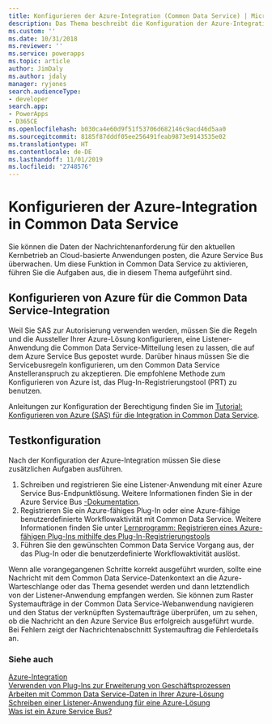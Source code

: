 ```yaml
---
title: Konfigurieren der Azure-Integration (Common Data Service) | Microsoft-Dokumentation
description: Das Thema beschreibt die Konfiguration der Azure-Integration mit Common Data Service.
ms.custom: ''
ms.date: 10/31/2018
ms.reviewer: ''
ms.service: powerapps
ms.topic: article
author: JimDaly
ms.author: jdaly
manager: ryjones
search.audienceType:
- developer
search.app:
- PowerApps
- D365CE
ms.openlocfilehash: b030ca4e60d9f51f53706d682146c9acd46d5aa0
ms.sourcegitcommit: 8185f87dddf05ee256491feab9873e9143535e02
ms.translationtype: HT
ms.contentlocale: de-DE
ms.lasthandoff: 11/01/2019
ms.locfileid: "2748576"
---
```

# <a name="configure-azure-integration-with-common-data-service"></a>Konfigurieren der Azure-Integration in Common Data Service

Sie können die Daten der Nachrichtenanforderung für den aktuellen Kernbetrieb an Cloud-basierte Anwendungen posten, die Azure Service Bus überwachen. Um diese Funktion in Common Data Service zu aktivieren, führen Sie die Aufgaben aus, die in diesem Thema aufgeführt sind.

## <a name="configure-azure-for-common-data-service-integration"></a>Konfigurieren von Azure für die Common Data Service-Integration

Weil Sie SAS zur Autorisierung verwenden werden, müssen Sie die Regeln und die Aussteller Ihrer Azure-Lösung konfigurieren, eine Listener-Anwendung die Common Data Service-Mitteilung lesen zu lassen, die auf dem Azure Service Bus gepostet wurde. Darüber hinaus müssen Sie die Servicebusregeln konfigurieren, um den Common Data Service Anstelleranspruch zu akzeptieren. Die empfohlene Methode zum Konfigurieren von Azure ist, das Plug-In-Registrierungstool (PRT) zu benutzen.

Anleitungen zur Konfiguration der Berechtigung finden Sie im [Tutorial: Konfigurieren von Azure (SAS) für die Integration in Common Data Service](walkthrough-configure-azure-sas-integration.md).

## <a name="test-configuration"></a>Testkonfiguration

Nach der Konfiguration der Azure-Integration müssen Sie diese zusätzlichen Aufgaben ausführen.

1. Schreiben und registrieren Sie eine Listener-Anwendung mit einer Azure Service Bus-Endpunktlösung. Weitere Informationen finden Sie in der Azure Service Bus [-Dokumentation](/azure/service-bus-messaging/service-bus-messaging-overview).
1. Registrieren Sie ein Azure-fähiges Plug-In oder eine Azure-fähige benutzerdefinierte Workflowaktivität mit Common Data Service. Weitere Informationen finden Sie unter [Lernprogramm: Registrieren eines Azure-fähigen Plug-Ins mithilfe des Plug-In-Registrierungstools](walkthrough-register-azure-aware-plug-in-using-plug-in-registration-tool.md)
1. Führen Sie den gewünschten Common Data Service Vorgang aus, der das Plug-In oder die benutzerdefinierte Workflowaktivität auslöst.

Wenn alle vorangegangenen Schritte korrekt ausgeführt wurden, sollte eine Nachricht mit dem Common Data Service-Datenkontext an die Azure-Warteschlange oder das Thema gesendet werden und dann letztendlich von der Listener-Anwendung empfangen werden. Sie können zum Raster Systemaufträge in der Common Data Service-Webanwendung navigieren und den Status der verknüpften Systemaufträge überprüfen, um zu sehen, ob die Nachricht an den Azure Service Bus erfolgreich ausgeführt wurde. Bei Fehlern zeigt der Nachrichtenabschnitt Systemauftrag die Fehlerdetails an.

### <a name="see-also"></a>Siehe auch

[Azure-Integration](azure-integration.md)<br />
[Verwenden von Plug-Ins zur Erweiterung von Geschäftsprozessen](plug-ins.md)<br />
[Arbeiten mit Common Data Service-Daten in Ihrer Azure-Lösung](work-data-azure-solution.md)<br />
[Schreiben einer Listener-Anwendung für eine Azure-Lösung](write-listener-application-azure-solution.md)<br />
[Was ist ein Azure Service Bus?](/azure/service-bus-messaging/service-bus-messaging-overview)